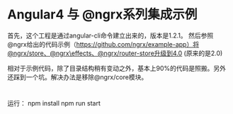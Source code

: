# Angular4 与 @ngrx系列集成示例

首先，这个工程是通过angular-cli命令建立出来的，版本是1.2.1。 然后参照@ngrx给出的代码示例（https://github.com/ngrx/example-app）将@ngrx/store、@ngrx\effects、@ngrx/router-store升级到4.0 (原来的是2.0)

相对于示例代码，除了目录结构稍有变动之外，基本上90%的代码是照搬。另外还踩到一个坑。解决办法是移除@ngrx/core模块。



#
运行：
npm install 
npm run start
